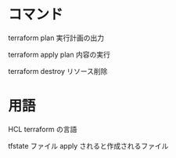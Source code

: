 # コマンド

terraform plan
実行計画の出力

terraform apply
plan 内容の実行

terraform destroy
リソース削除

# 用語

HCL
terraform の言語

tfstate ファイル
apply されると作成されるファイル
